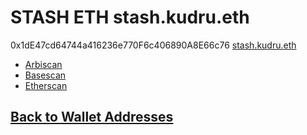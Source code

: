 # STASH ETH stash.kudru.eth

0x1dE47cd64744a416236e770F6c406890A8E66c76 [stash.kudru.eth](https://app.ens.domains/stash.kudru.eth)
- [Arbiscan](https://arbiscan.io/address/0x1dE47cd64744a416236e770F6c406890A8E66c76)
- [Basescan](https://basescan.org/address/0x1dE47cd64744a416236e770F6c406890A8E66c76)
- [Etherscan](https://etherscan.io/address/0x1dE47cd64744a416236e770F6c406890A8E66c76)

## [Back to Wallet Addresses](wallet_addresses)
